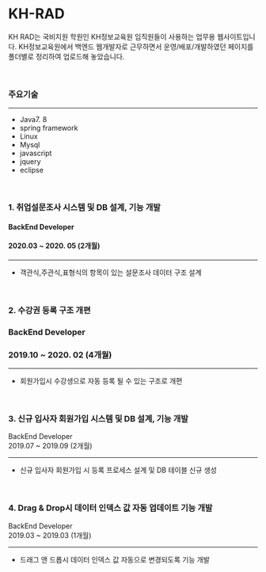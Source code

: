 # KH-RAD
KH RAD는 국비지원 학원인 KH정보교육원 임직원들이 사용하는 업무용 웹사이트입니다. 
KH정보교육원에서 백엔드 웹개발자로 근무하면서 운영/배포/개발하였던 페이지를 폴더별로 정리하여 업로드해 놓았습니다. 

<br>

### 주요기술 
***
- Java7. 8
- spring framework
- Linux
- Mysql
- javascript
- jquery
- eclipse

<br>

### 1. 취업설문조사 시스템 및 DB 설계, 기능 개발
#### BackEnd Developer
#### 2020.03 ~ 2020. 05 (2개월)
***
* 객관식,주관식,표형식의 항목이 있는 설문조사 데이터 구조 설계

<br>

### 2. 수강권 등록 구조 개편 
### BackEnd Developer
### 2019.10 ~ 2020. 02 (4개월)
***
* 회원가입시 수강생으로 자동 등록 될 수 있는 구조로 개편

<br>

### 3. 신규 입사자 회원가입 시스템 및 DB 설계, 기능 개발
BackEnd Developer<br>
2019.07 ~ 2019.09 (2개월)
***
* 신규 입사자 회원가입 시 등록 프로세스 설계 및 DB 테이블 신규 생성

<br>

### 4. Drag & Drop시 데이터 인덱스 값 자동 업데이트 기능 개발
BackEnd Developer<br>
2019.03 ~ 2019.03 (1개월)
***
* 드래그 앤 드롭시 데이터 인덱스 값 자동으로 변경되도록 기능 개발

